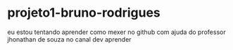 # projeto1-bruno-rodrigues
eu estou tentando aprender como mexer no github com ajuda do professor jhonathan de souza no canal dev aprender 
